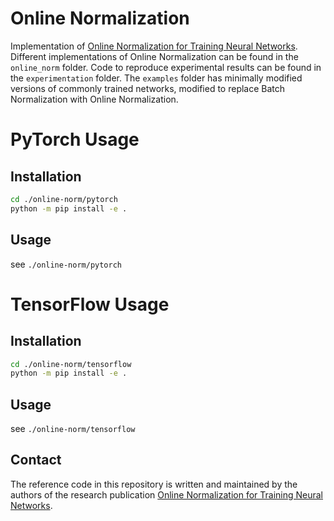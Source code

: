 # Online Normalization

Implementation of
[Online Normalization for Training Neural Networks](https://arxiv.org/abs/1905.05894).
Different implementations of Online Normalization can be found in the
`online_norm` folder. Code to reproduce experimental results can be found in
the `experimentation` folder. The `examples` folder has minimally modified
versions of commonly trained networks, modified to replace Batch Normalization
with Online Normalization.

# PyTorch Usage

## Installation

```bash
cd ./online-norm/pytorch
python -m pip install -e .
```

## Usage

see `./online-norm/pytorch`

# TensorFlow Usage


## Installation

```bash
cd ./online-norm/tensorflow
python -m pip install -e .
```

## Usage

see `./online-norm/tensorflow`

## Contact

The reference code in this repository is written and maintained by the
authors of the research publication
[Online Normalization for Training Neural Networks](https://arxiv.org/abs/1905.05894).
